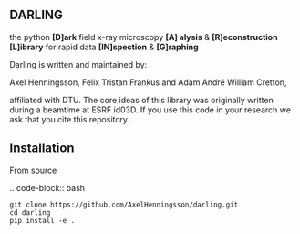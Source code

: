 DARLING
------------------------------------
the python **[D]ark** field x-ray microscopy **[A] alysis** & **[R]econstruction** **[L]ibrary** for rapid data **[IN]spection** & **[G]raphing**

Darling is written and maintained by: 

Axel Henningsson,
Felix Tristan Frankus and 
Adam André William Cretton, 

affiliated with DTU. The core ideas of this library was originally written during a beamtime at ESRF id03D. If you use this code in your research we ask that you cite this repository.

Installation
------------------------------------
From source

.. code-block:: bash

    git clone https://github.com/AxelHenningsson/darling.git
    cd darling
    pip install -e .

